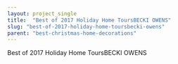 ```yaml
---
layout: project_single
title:  "Best of 2017 Holiday Home ToursBECKI OWENS"
slug: "best-of-2017-holiday-home-toursbecki-owens"
parent: "best-christmas-home-decorations"
---
```

Best of 2017 Holiday Home ToursBECKI OWENS